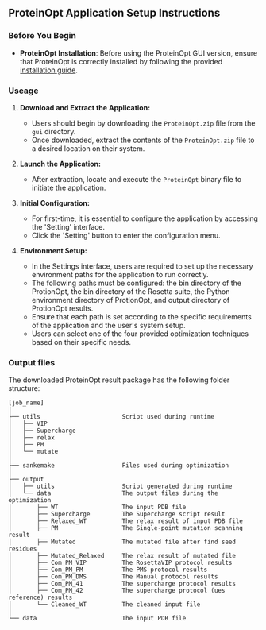 ## ProteinOpt Application Setup Instructions

### Before You Begin

- **ProteinOpt Installation**: Before using the ProteinOpt GUI version, ensure that ProteinOpt is correctly installed by following the provided [installation guide](../README.md).

### Useage

1. **Download and Extract the Application:**
   - Users should begin by downloading the `ProteinOpt.zip` file from the `gui` directory.
   - Once downloaded, extract the contents of the `ProteinOpt.zip` file to a desired location on their system.

2. **Launch the Application:**
   - After extraction, locate and execute the `ProteinOpt` binary file to initiate the application.

3. **Initial Configuration:**
   - For first-time, it is essential to configure the application by accessing the 'Setting' interface.
   - Click the 'Setting' button to enter the configuration menu.

4. **Environment Setup:**
   - In the Settings interface, users are required to set up the necessary environment paths for the application to run correctly.
   - The following paths must be configured: the bin directory of the ProtionOpt, the bin directory of the Rosetta suite, the Python environment directory of ProtionOpt, and output  directory of ProtionOpt results.
   - Ensure that each path is set according to the specific requirements of the application and the user's system setup.
   - Users can select one of the four provided optimization techniques based on their specific needs.

### Output files
   The downloaded ProteinOpt result package has the following folder structure:

   ``` 
   [job_name]
   │
   ├── utils                       Script used during runtime
   │   ├── VIP             
   │   ├── Supercharge     
   │   ├── relax           
   │   ├── PM              
   │   └── mutate          
   │
   ├── sankemake                   Files used during optimization
   │
   ├── output
   │   ├── utils                   Script generated during runtime
   │   └── data                    The output files during the optimization
   │       ├── WT                  The input PDB file
   │       ├── Supercharge         The Supercharge script result 
   │       ├── Relaxed_WT          The relax result of input PDB file
   │       ├── PM                  The Single-point mutation scanning result
   │       ├── Mutated             The mutated file after find seed residues
   │       ├── Mutated_Relaxed     The relax result of mutated file
   │       ├── Com_PM_VIP          The RosettaVIP protocol results
   │       ├── Com_PM_PM           The PMS protocol results
   │       ├── Com_PM_DMS          The Manual protocol results
   │       ├── Com_PM_41           The supercharge protocol results
   │       ├── Com_PM_42           The supercharge protocol (ues reference) results
   │       └── Cleaned_WT          The cleaned input file
   │
   └── data                        The input PDB file
   ```
